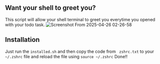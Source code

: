 ## Want your shell to greet you?
This script will allow your shell terminal to greet you everytime you opened with your todo task. 
![Screenshot From 2025-04-26 02-26-58](https://github.com/user-attachments/assets/0164eb2b-b1cc-481f-9ddf-631c2ab63b16)

## Installation
Just run the ```installed.sh``` and then copy the code from ``` zshrc.txt``` to your ```~/.zshrc``` file and reload the file using ```source ~/.zshrc```
Done!!

